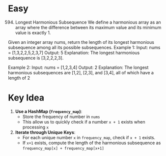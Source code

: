 # **Easy**
594. Longest Harmonious Subsequence
We define a harmonious array as an array where the difference between its maximum value and its minimum value is exactly 1.

Given an integer array nums, return the length of its longest harmonious subsequence among all its possible subsequences.
Example 1:
Input: nums = [1,3,2,2,5,2,3,7]
Output: 5
Explanation:
The longest harmonious subsequence is [3,2,2,2,3].

Example 2:
Input: nums = [1,2,3,4]
Output: 2
Explanation:
The longest harmonious subsequences are [1,2], [2,3], and [3,4], all of which have a length of 2

# **Key Idea**
1. **Use a HashMap (`frequency_map`)**:
    - Store the frequency of number in `nums`
    - This allow us to quickly check if a number `x + 1` exists when processing `x`
2. **Iterate through Unique Keys**:
    - For each unique number `x` in `frequency_map`, check if `x + 1` exists.
    - If `x+1` exists, compute the length of the harmonious subsequence as `frequency_map[x] + frequency_map[x+1]`
